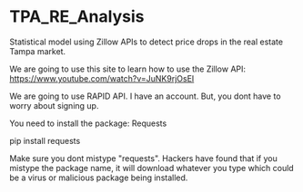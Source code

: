 # TPA_RE_Analysis
Statistical model using Zillow APIs to detect price drops in the real estate Tampa market.

We are going to use this site to learn how to use the Zillow API: 
https://www.youtube.com/watch?v=JuNK9rjOsEI

We are going to use RAPID API. I have an account. But, you dont have to worry about  signing up.

You need to install the package: Requests

pip install requests

Make sure you dont mistype "requests". Hackers have found that if you mistype the package name, it will download whatever you type which could be a virus or malicious package being installed.





